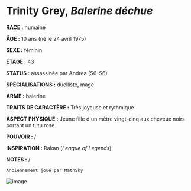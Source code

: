 # Trinity Grey, *Balerine déchue*

**RACE :** humaine

**ÂGE :** 10 ans (né le 24 avril 1975)

**SEXE :** féminin

**ÉTAGE :** 43

**STATUS :** assassinée par Andrea (S6-S6)

**SPÉCIALISATIONS :** duelliste, mage

**ARME :** balerine

**TRAITS DE CARACTÈRE :** Très joyeuse et rythmique

**ASPECT PHYSIQUE :** Jeune fille d'un mètre vingt-cinq aux cheveux noirs portant un tutu rose.

**POUVOIR :** /

**INSPIRATION :** Rakan (*League of Legends*)

**NOTES :** /

`Anciennement joué par MathSky`

![image](https://enyxia.alkanife.fr/images/characters/trinity.png)
